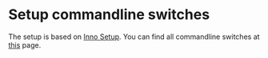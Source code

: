 # Setup commandline switches #

The setup is based on [Inno Setup](http://www.jrsoftware.org/isinfo.php). You can find all commandline switches at [this](http://unattended.sourceforge.net/InnoSetup_Switches_ExitCodes.html) page.
